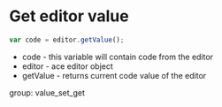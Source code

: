 # Get editor value

```javascript
var code = editor.getValue();
```

- code - this variable will contain code from the editor
- editor - ace editor object
- getValue - returns current code value of the editor

group: value_set_get

